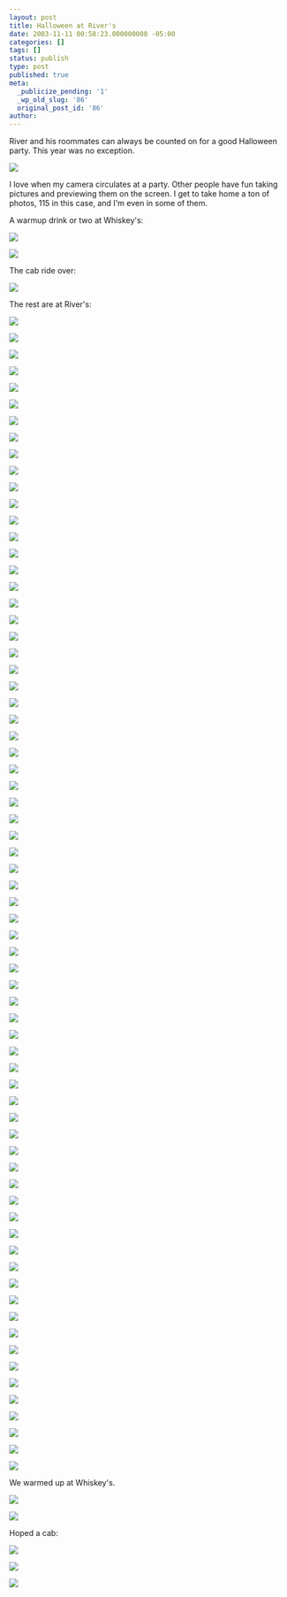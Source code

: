 ```yaml
---
layout: post
title: Halloween at River's
date: 2003-11-11 00:58:23.000000000 -05:00
categories: []
tags: []
status: publish
type: post
published: true
meta:
  _publicize_pending: '1'
  _wp_old_slug: '86'
  original_post_id: '86'
author: 
---
```

River and his roommates can always be counted on for a good Halloween party.  This year was no exception.

<a href="/albums/halloween2003/DCP_3850.JPG"><img src="/albums/halloween2003/thumbnails/DCP_3850.JPG" /></a>

I love when my camera circulates at a party.  Other people have fun taking pictures and previewing them on the screen.  I get to take home a ton of photos, 115 in this case, and I'm even in some of them.
<!--more-->
A warmup drink or two at Whiskey's:

<a href="/albums/halloween2003/DCP_3766.JPG"><img src="/albums/halloween2003/thumbnails/DCP_3766.JPG" /></a>

<a href="/albums/halloween2003/DCP_3767.JPG"><img src="/albums/halloween2003/thumbnails/DCP_3767.JPG" /></a>

The cab ride over:

<a href="/albums/halloween2003/DCP_3768.JPG"><img src="/albums/halloween2003/thumbnails/DCP_3768.JPG" /></a>

The rest are at River's:

<a href="/albums/halloween2003/DCP_3769.JPG"><img src="/albums/halloween2003/thumbnails/DCP_3769.JPG" /></a>

<a href="/albums/halloween2003/DCP_3770.JPG"><img src="/albums/halloween2003/thumbnails/DCP_3770.JPG" /></a>

<a href="/albums/halloween2003/DCP_3771.JPG"><img src="/albums/halloween2003/thumbnails/DCP_3771.JPG" /></a>

<a href="/albums/halloween2003/DCP_3772.JPG"><img src="/albums/halloween2003/thumbnails/DCP_3772.JPG" /></a>

<a href="/albums/halloween2003/DCP_3773.JPG"><img src="/albums/halloween2003/thumbnails/DCP_3773.JPG" /></a>

<a href="/albums/halloween2003/DCP_3774.JPG"><img src="/albums/halloween2003/thumbnails/DCP_3774.JPG" /></a>

<a href="/albums/halloween2003/DCP_3775.JPG"><img src="/albums/halloween2003/thumbnails/DCP_3775.JPG" /></a>

<a href="/albums/halloween2003/DCP_3777.JPG"><img src="/albums/halloween2003/thumbnails/DCP_3777.JPG" /></a>

<a href="/albums/halloween2003/DCP_3778.JPG"><img src="/albums/halloween2003/thumbnails/DCP_3778.JPG" /></a>

<a href="/albums/halloween2003/DCP_3779.JPG"><img src="/albums/halloween2003/thumbnails/DCP_3779.JPG" /></a>

<a href="/albums/halloween2003/DCP_3780.JPG"><img src="/albums/halloween2003/thumbnails/DCP_3780.JPG" /></a>

<a href="/albums/halloween2003/DCP_3781.JPG"><img src="/albums/halloween2003/thumbnails/DCP_3781.JPG" /></a>

<a href="/albums/halloween2003/DCP_3782.JPG"><img src="/albums/halloween2003/thumbnails/DCP_3782.JPG" /></a>

<a href="/albums/halloween2003/DCP_3783.JPG"><img src="/albums/halloween2003/thumbnails/DCP_3783.JPG" /></a>

<a href="/albums/halloween2003/DCP_3785.JPG"><img src="/albums/halloween2003/thumbnails/DCP_3785.JPG" /></a>

<a href="/albums/halloween2003/DCP_3789.JPG"><img src="/albums/halloween2003/thumbnails/DCP_3789.JPG" /></a>

<a href="/albums/halloween2003/DCP_3791.JPG"><img src="/albums/halloween2003/thumbnails/DCP_3791.JPG" /></a>

<a href="/albums/halloween2003/DCP_3792.JPG"><img src="/albums/halloween2003/thumbnails/DCP_3792.JPG" /></a>

<a href="/albums/halloween2003/DCP_3793.JPG"><img src="/albums/halloween2003/thumbnails/DCP_3793.JPG" /></a>

<a href="/albums/halloween2003/DCP_3794.JPG"><img src="/albums/halloween2003/thumbnails/DCP_3794.JPG" /></a>

<a href="/albums/halloween2003/DCP_3795.JPG"><img src="/albums/halloween2003/thumbnails/DCP_3795.JPG" /></a>

<a href="/albums/halloween2003/DCP_3796.JPG"><img src="/albums/halloween2003/thumbnails/DCP_3796.JPG" /></a>

<a href="/albums/halloween2003/DCP_3797.JPG"><img src="/albums/halloween2003/thumbnails/DCP_3797.JPG" /></a>

<a href="/albums/halloween2003/DCP_3798.JPG"><img src="/albums/halloween2003/thumbnails/DCP_3798.JPG" /></a>

<a href="/albums/halloween2003/DCP_3799.JPG"><img src="/albums/halloween2003/thumbnails/DCP_3799.JPG" /></a>

<a href="/albums/halloween2003/DCP_3800.JPG"><img src="/albums/halloween2003/thumbnails/DCP_3800.JPG" /></a>

<a href="/albums/halloween2003/DCP_3801.JPG"><img src="/albums/halloween2003/thumbnails/DCP_3801.JPG" /></a>

<a href="/albums/halloween2003/DCP_3802.JPG"><img src="/albums/halloween2003/thumbnails/DCP_3802.JPG" /></a>

<a href="/albums/halloween2003/DCP_3806.JPG"><img src="/albums/halloween2003/thumbnails/DCP_3806.JPG" /></a>

<a href="/albums/halloween2003/DCP_3808.JPG"><img src="/albums/halloween2003/thumbnails/DCP_3808.JPG" /></a>

<a href="/albums/halloween2003/DCP_3809.JPG"><img src="/albums/halloween2003/thumbnails/DCP_3809.JPG" /></a>

<a href="/albums/halloween2003/DCP_3810.JPG"><img src="/albums/halloween2003/thumbnails/DCP_3810.JPG" /></a>

<a href="/albums/halloween2003/DCP_3813.JPG"><img src="/albums/halloween2003/thumbnails/DCP_3813.JPG" /></a>

<a href="/albums/halloween2003/DCP_3814.JPG"><img src="/albums/halloween2003/thumbnails/DCP_3814.JPG" /></a>

<a href="/albums/halloween2003/DCP_3815.JPG"><img src="/albums/halloween2003/thumbnails/DCP_3815.JPG" /></a>

<a href="/albums/halloween2003/DCP_3816.JPG"><img src="/albums/halloween2003/thumbnails/DCP_3816.JPG" /></a>

<a href="/albums/halloween2003/DCP_3823.JPG"><img src="/albums/halloween2003/thumbnails/DCP_3823.JPG" /></a>

<a href="/albums/halloween2003/DCP_3824.JPG"><img src="/albums/halloween2003/thumbnails/DCP_3824.JPG" /></a>

<a href="/albums/halloween2003/DCP_3825.JPG"><img src="/albums/halloween2003/thumbnails/DCP_3825.JPG" /></a>

<a href="/albums/halloween2003/DCP_3827.JPG"><img src="/albums/halloween2003/thumbnails/DCP_3827.JPG" /></a>

<a href="/albums/halloween2003/DCP_3828.JPG"><img src="/albums/halloween2003/thumbnails/DCP_3828.JPG" /></a>

<a href="/albums/halloween2003/DCP_3829.JPG"><img src="/albums/halloween2003/thumbnails/DCP_3829.JPG" /></a>

<a href="/albums/halloween2003/DCP_3833.JPG"><img src="/albums/halloween2003/thumbnails/DCP_3833.JPG" /></a>

<a href="/albums/halloween2003/DCP_3837.JPG"><img src="/albums/halloween2003/thumbnails/DCP_3837.JPG" /></a>

<a href="/albums/halloween2003/DCP_3838.JPG"><img src="/albums/halloween2003/thumbnails/DCP_3838.JPG" /></a>

<a href="/albums/halloween2003/DCP_3841.JPG"><img src="/albums/halloween2003/thumbnails/DCP_3841.JPG" /></a>

<a href="/albums/halloween2003/DCP_3843.JPG"><img src="/albums/halloween2003/thumbnails/DCP_3843.JPG" /></a>

<a href="/albums/halloween2003/DCP_3845.JPG"><img src="/albums/halloween2003/thumbnails/DCP_3845.JPG" /></a>

<a href="/albums/halloween2003/DCP_3846.JPG"><img src="/albums/halloween2003/thumbnails/DCP_3846.JPG" /></a>

<a href="/albums/halloween2003/DCP_3848.JPG"><img src="/albums/halloween2003/thumbnails/DCP_3848.JPG" /></a>

<a href="/albums/halloween2003/DCP_3849.JPG"><img src="/albums/halloween2003/thumbnails/DCP_3849.JPG" /></a>

<a href="/albums/halloween2003/DCP_3850.JPG"><img src="/albums/halloween2003/thumbnails/DCP_3850.JPG" /></a>

<a href="/albums/halloween2003/DCP_3851.JPG"><img src="/albums/halloween2003/thumbnails/DCP_3851.JPG" /></a>

<a href="/albums/halloween2003/DCP_3855.JPG"><img src="/albums/halloween2003/thumbnails/DCP_3855.JPG" /></a>

<a href="/albums/halloween2003/DCP_3857.JPG"><img src="/albums/halloween2003/thumbnails/DCP_3857.JPG" /></a>

<a href="/albums/halloween2003/DCP_3858.JPG"><img src="/albums/halloween2003/thumbnails/DCP_3858.JPG" /></a>

<a href="/albums/halloween2003/DCP_3859.JPG"><img src="/albums/halloween2003/thumbnails/DCP_3859.JPG" /></a>

<a href="/albums/halloween2003/DCP_3860.JPG"><img src="/albums/halloween2003/thumbnails/DCP_3860.JPG" /></a>

<a href="/albums/halloween2003/DCP_3861.JPG"><img src="/albums/halloween2003/thumbnails/DCP_3861.JPG" /></a>

<a href="/albums/halloween2003/DCP_3862.JPG"><img src="/albums/halloween2003/thumbnails/DCP_3862.JPG" /></a>

<a href="/albums/halloween2003/DCP_3863.JPG"><img src="/albums/halloween2003/thumbnails/DCP_3863.JPG" /></a>

<a href="/albums/halloween2003/DCP_3864.JPG"><img src="/albums/halloween2003/thumbnails/DCP_3864.JPG" /></a>

<a href="/albums/halloween2003/DCP_3865.JPG"><img src="/albums/halloween2003/thumbnails/DCP_3865.JPG" /></a>

<a href="/albums/halloween2003/DCP_3866.JPG"><img src="/albums/halloween2003/thumbnails/DCP_3866.JPG" /></a>

<a href="/albums/halloween2003/DCP_3867.JPG"><img src="/albums/halloween2003/thumbnails/DCP_3867.JPG" /></a>

<a href="/albums/halloween2003/DCP_3868.JPG"><img src="/albums/halloween2003/thumbnails/DCP_3868.JPG" /></a>

<a href="/albums/halloween2003/DCP_3869.JPG"><img src="/albums/halloween2003/thumbnails/DCP_3869.JPG" /></a>

<a href="/albums/halloween2003/DCP_3870.JPG"><img src="/albums/halloween2003/thumbnails/DCP_3870.JPG" /></a>

<a href="/albums/halloween2003/DCP_3871.JPG"><img src="/albums/halloween2003/thumbnails/DCP_3871.JPG" /></a>

<a href="/albums/halloween2003/DCP_3874.JPG"><img src="/albums/halloween2003/thumbnails/DCP_3874.JPG" /></a>

We warmed up at Whiskey's.

<a href="/albums/halloween2003/DCP_3875.JPG"><img src="/albums/halloween2003/thumbnails/DCP_3875.JPG" /></a>

<a href="/albums/halloween2003/DCP_3876.JPG"><img src="/albums/halloween2003/thumbnails/DCP_3876.JPG" /></a>

Hoped a cab:

<a href="/albums/halloween2003/DCP_3877.JPG"><img src="/albums/halloween2003/thumbnails/DCP_3877.JPG" /></a>

<a href="/albums/halloween2003/DCP_3882.JPG"><img src="/albums/halloween2003/thumbnails/DCP_3882.JPG" /></a>

<a href="/albums/halloween2003/DCP_3883.JPG"><img src="/albums/halloween2003/thumbnails/DCP_3883.JPG" /></a>
